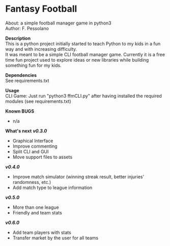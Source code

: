 # Fantasy Football  
About:      a simple football manager game in python3  
Author:     F. Pessolano  


**Description**  
This is a python project initially started to teach Python to my kids in a fun way and with increasing difficulty.  
It was meant to be a simple CLI football manager game. Currently it is a free time fun project used to explore ideas or new libraries while building something fun for my kids.     

**Dependencies**  
See requirements.txt  

**Usage**  
CLI Game: Just run "python3 ffmCLI.py" after having installed the required modules (see requirements.txt)  

**Known BUGS**  
 - n/a  

**What's next**
***v0.3.0***
 - Graphical Interface  
 - Improve commenting  
 - Split CLI and GUI  
 - Move support files to assets  

***v0.4.0***
 - Improve match simulator (winning streak result, better injuries' randomness, etc.)  
 - Add match type to league information  

***v0.5.0***
 - More than one league  
 - Friendly and team stats  

***v0.6.0***
 - Add team players with stats  
 - Transfer market by the user for all teams  





